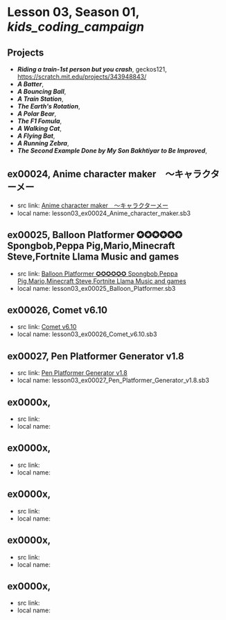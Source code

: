 # Lesson 03, Season 01, ***kids_coding_campaign***

## Projects
+ ***Riding a train-1st person but you crash***, geckos121, https://scratch.mit.edu/projects/343948843/
+ ***A Batter***,
+ ***A Bouncing Ball***,
+ ***A Train Station***,
+ ***The Earth's Rotation***,
+ ***A Polar Bear***,
+ ***The F1 Fomula***,
+ ***A Walking Cat***,
+ ***A Flying Bat***,
+ ***A Running Zebra***,
+ ***The Second Example Done by My Son Bakhtiyar to Be Improved***,


## ex00024, Anime character maker　～キャラクターメー	

+ src link: [Anime character maker　～キャラクターメー](https://scratch.mit.edu/projects/324140233/)
+ local name: lesson03_ex00024_Anime_character_maker.sb3

## ex00025, Balloon Platformer  ✪✪✪✪✪✪ Spongbob,Peppa Pig,Mario,Minecraft Steve,Fortnite Llama Music and games

+ src link: [Balloon Platformer  ✪✪✪✪✪✪ Spongbob,Peppa Pig,Mario,Minecraft Steve,Fortnite Llama Music and games](https://scratch.mit.edu/projects/372228820/)
+ local name: lesson03_ex00025_Balloon_Platformer.sb3

## ex00026, Comet v6.10

+ src link: [Comet v6.10](https://scratch.mit.edu/projects/262252337/)
+ local name: lesson03_ex00026_Comet_v6.10.sb3

## ex00027, Pen Platformer Generator v1.8

+ src link: [Pen Platformer Generator v1.8](https://scratch.mit.edu/projects/349725421/)
+ local name: lesson03_ex00027_Pen_Platformer_Generator_v1.8.sb3

## ex0000x,

+ src link:
+ local name:

## ex0000x,

+ src link:
+ local name:

## ex0000x,

+ src link:
+ local name:

## ex0000x,

+ src link:
+ local name:

## ex0000x,

+ src link:
+ local name:


